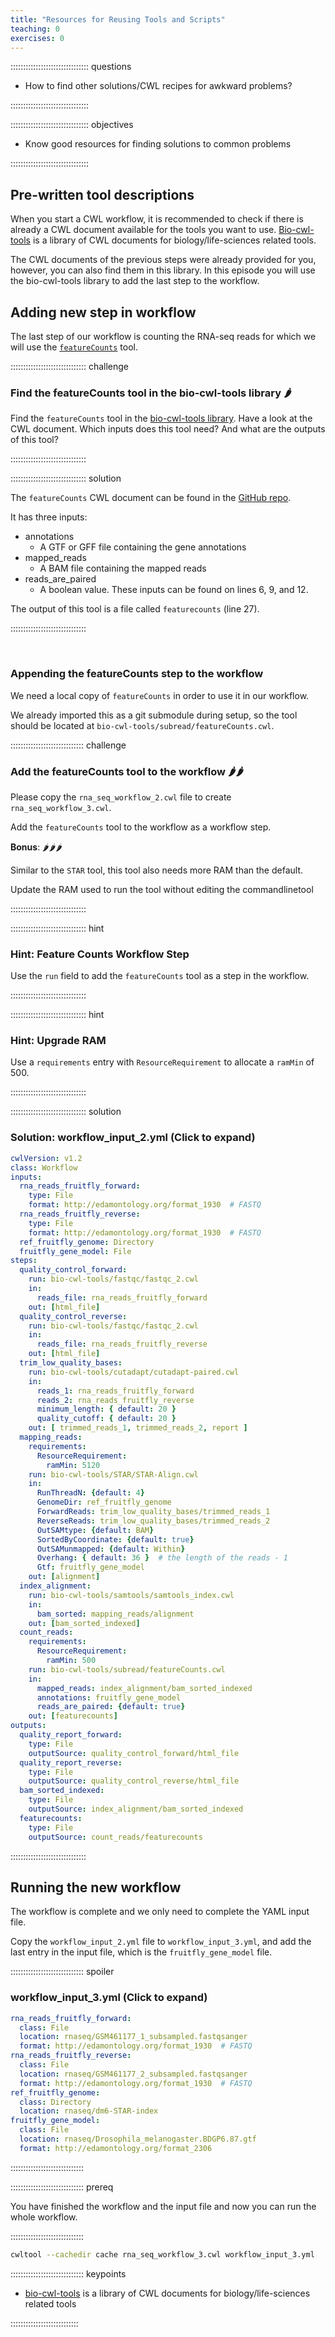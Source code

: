 ```yaml
---
title: "Resources for Reusing Tools and Scripts"
teaching: 0
exercises: 0
---
```


::::::::::::::::::::::::::::::: questions

- How to find other solutions/CWL recipes for awkward problems?

:::::::::::::::::::::::::::::::


::::::::::::::::::::::::::::::: objectives

- Know good resources for finding solutions to common problems

:::::::::::::::::::::::::::::::

## Pre-written tool descriptions
When you start a CWL workflow, it is recommended to check if there is already a CWL document available for the tools you want to use.
[Bio-cwl-tools][bio-cwl-tools] is a library of CWL documents for biology/life-sciences related tools.

The CWL documents of the previous steps were already provided for you, however, you can also find them in this library.
In this episode you will use the bio-cwl-tools library to add the last step to the workflow.

## Adding new step in workflow
The last step of our workflow is counting the RNA-seq reads for which we will use the [`featureCounts`](https://bio.tools/featurecounts) tool.

:::::::::::::::::::::::::::::: challenge

### Find the featureCounts tool in the bio-cwl-tools library 🌶

Find the `featureCounts` tool in the [bio-cwl-tools library][bio-cwl-tools].
Have a look at the CWL document. Which inputs does this tool need? And what are the outputs of this tool?

::::::::::::::::::::::::::::::

:::::::::::::::::::::::::::::: solution

The `featureCounts` CWL document can be found in the [GitHub repo][featurecounts-cwl].

It has three inputs:
- annotations
  - A GTF or GFF file containing the gene annotations
- mapped_reads
  - A BAM file containing the mapped reads
- reads_are_paired
  - A boolean value. These inputs can be found on lines 6, 9, and 12.

The output of this tool is a file called `featurecounts` (line 27).

::::::::::::::::::::::::::::::

<br>

### Appending the featureCounts step to the workflow

We need a local copy of `featureCounts` in order to use it in our workflow.

We already imported this as a git submodule during setup,
so the tool should be located at `bio-cwl-tools/subread/featureCounts.cwl`.

::::::::::::::::::::::::::::: challenge

### Add the featureCounts tool to the workflow 🌶🌶

Please copy the `rna_seq_workflow_2.cwl` file to create `rna_seq_workflow_3.cwl`.

Add the `featureCounts` tool to the workflow as a workflow step.

**Bonus**: 🌶🌶🌶

Similar to the `STAR` tool, this tool also needs more RAM than the default.

Update the RAM used to run the tool without editing the commandlinetool

::::::::::::::::::::::::::::::

:::::::::::::::::::::::::::::: hint

### Hint: Feature Counts Workflow Step

Use the `run` field to add the `featureCounts` tool as a step in the workflow.

::::::::::::::::::::::::::::::

:::::::::::::::::::::::::::::: hint

### Hint: Upgrade RAM

Use a `requirements` entry with `ResourceRequirement` to allocate a `ramMin` of 500.

::::::::::::::::::::::::::::::

:::::::::::::::::::::::::::::: solution

### Solution: workflow_input_2.yml (Click to expand)

```yaml
cwlVersion: v1.2
class: Workflow
inputs:
  rna_reads_fruitfly_forward:
    type: File
    format: http://edamontology.org/format_1930  # FASTQ
  rna_reads_fruitfly_reverse:
    type: File
    format: http://edamontology.org/format_1930  # FASTQ
  ref_fruitfly_genome: Directory
  fruitfly_gene_model: File
steps:
  quality_control_forward:
    run: bio-cwl-tools/fastqc/fastqc_2.cwl
    in:
      reads_file: rna_reads_fruitfly_forward
    out: [html_file]
  quality_control_reverse:
    run: bio-cwl-tools/fastqc/fastqc_2.cwl
    in:
      reads_file: rna_reads_fruitfly_reverse
    out: [html_file]
  trim_low_quality_bases:
    run: bio-cwl-tools/cutadapt/cutadapt-paired.cwl
    in:
      reads_1: rna_reads_fruitfly_forward
      reads_2: rna_reads_fruitfly_reverse
      minimum_length: { default: 20 }
      quality_cutoff: { default: 20 }
    out: [ trimmed_reads_1, trimmed_reads_2, report ]
  mapping_reads:
    requirements:
      ResourceRequirement:
        ramMin: 5120
    run: bio-cwl-tools/STAR/STAR-Align.cwl
    in:
      RunThreadN: {default: 4}
      GenomeDir: ref_fruitfly_genome
      ForwardReads: trim_low_quality_bases/trimmed_reads_1
      ReverseReads: trim_low_quality_bases/trimmed_reads_2
      OutSAMtype: {default: BAM}
      SortedByCoordinate: {default: true}
      OutSAMunmapped: {default: Within}
      Overhang: { default: 36 }  # the length of the reads - 1
      Gtf: fruitfly_gene_model
    out: [alignment]
  index_alignment:
    run: bio-cwl-tools/samtools/samtools_index.cwl
    in:
      bam_sorted: mapping_reads/alignment
    out: [bam_sorted_indexed]
  count_reads:
    requirements:
      ResourceRequirement:
        ramMin: 500
    run: bio-cwl-tools/subread/featureCounts.cwl
    in:
      mapped_reads: index_alignment/bam_sorted_indexed
      annotations: fruitfly_gene_model
      reads_are_paired: {default: true}
    out: [featurecounts]
outputs:
  quality_report_forward:
    type: File
    outputSource: quality_control_forward/html_file
  quality_report_reverse:
    type: File
    outputSource: quality_control_reverse/html_file
  bam_sorted_indexed:
    type: File
    outputSource: index_alignment/bam_sorted_indexed
  featurecounts:
    type: File
    outputSource: count_reads/featurecounts
```

::::::::::::::::::::::::::::::


## Running the new workflow

The workflow is complete and we only need to complete the YAML input file.

Copy the `workflow_input_2.yml` file to `workflow_input_3.yml`, and
add the last entry in the input file, which is the `fruitfly_gene_model` file.

::::::::::::::::::::::::::::: spoiler

### workflow_input_3.yml (Click to expand)

```yaml
rna_reads_fruitfly_forward:
  class: File
  location: rnaseq/GSM461177_1_subsampled.fastqsanger
  format: http://edamontology.org/format_1930  # FASTQ
rna_reads_fruitfly_reverse:
  class: File
  location: rnaseq/GSM461177_2_subsampled.fastqsanger
  format: http://edamontology.org/format_1930  # FASTQ
ref_fruitfly_genome:
  class: Directory
  location: rnaseq/dm6-STAR-index
fruitfly_gene_model:
  class: File
  location: rnaseq/Drosophila_melanogaster.BDGP6.87.gtf
  format: http://edamontology.org/format_2306
```

:::::::::::::::::::::::::::::


::::::::::::::::::::::::::::: prereq

You have finished the workflow and the input file and now you can run the whole workflow.

:::::::::::::::::::::::::::::

```bash
cwltool --cachedir cache rna_seq_workflow_3.cwl workflow_input_3.yml
```


::::::::::::::::::::::::::::: keypoints

- [bio-cwl-tools](https://github.com/common-workflow-library/bio-cwl-tools) is a library of CWL documents for biology/life-sciences related tools

:::::::::::::::::::::::::::


[bio-cwl-tools]: https://github.com/common-workflow-library/bio-cwl-tools
[featurecounts-cwl]: https://github.com/common-workflow-library/bio-cwl-tools/blob/release/subread/featureCounts.cwl
